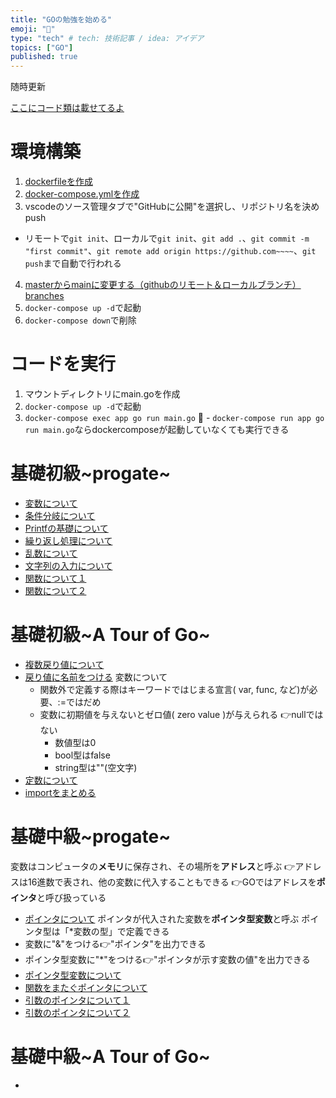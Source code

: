 ```yaml
---
title: "GOの勉強を始める"
emoji: "🦫"
type: "tech" # tech: 技術記事 / idea: アイデア
topics: ["GO"]
published: true
---
```

随時更新

[ここにコード類は載せてるよ](https://github.com/minamihiroto/GO)

# 環境構築
1. [dockerfileを作成](https://github.com/minamihiroto/GO/blob/3cbf0cfa1fd4cb8bab6666e2a9d8ab6e929a1461/app/dockerfile)
2. [docker-compose.ymlを作成](https://github.com/minamihiroto/GO/blob/3cbf0cfa1fd4cb8bab6666e2a9d8ab6e929a1461/docker-compose.yml)
3. vscodeのソース管理タブで"GitHubに公開"を選択し、リポジトリ名を決めpush
  - リモートで`git init`、ローカルで`git init`、`git add .`、`git commit -m "first commit"`、`git remote add origin https://github.com~~~~`、`git push`まで自動で行われる
4. [masterからmainに変更する（githubのリモート＆ローカルブランチ）branches](https://qiita.com/masakinihirota/items/1a657674e609be112fc6)
5. `docker-compose up -d`で起動
6. `docker-compose down`で削除

# コードを実行
1. マウントディレクトリにmain.goを作成
2. `docker-compose up -d`で起動
3. `docker-compose exec app go run main.go`
  - `docker-compose run app go run main.go`ならdockercomposeが起動していなくても実行できる

# 基礎初級~progate~
- [変数について](https://github.com/minamihiroto/GO/tree/3cbf0cfa1fd4cb8bab6666e2a9d8ab6e929a1461)
- [条件分岐について](https://github.com/minamihiroto/GO/tree/48e171bdeeb1c7f08999a99a0957d1e3e4bc4d63)
- [Printfの基礎について](https://github.com/minamihiroto/GO/tree/11bcab89ccdf9cd9d268291a5e5aa6f43441e912)
- [繰り返し処理について](https://github.com/minamihiroto/GO/tree/33a03d7d5c34bfd86f02710750099b0b7ac2367b)
- [乱数について](https://github.com/minamihiroto/GO/tree/2f4aec6e2e1c854dd097d0125132f3de4050d78e)
- [文字列の入力について](https://github.com/minamihiroto/GO/tree/610acf51728081960c033d7ad08753d7ea802c1d)
- [関数について１](https://github.com/minamihiroto/GO/tree/7d562ab99b4288d051bf8ac8c0a0004124eaa8db)
- [関数について２](https://github.com/minamihiroto/GO/tree/58734db44fba8e8b2e980f2afc2ea73213c29477)

# 基礎初級~A Tour of Go~
- [複数戻り値について](https://github.com/minamihiroto/GO/tree/92fc074b84c597a704b8f4c39a1ac282ec245441)
- [戻り値に名前をつける](https://github.com/minamihiroto/GO/tree/7c2e85834244d92325a2ba937bea4d0f695c27bf)
変数について
  - 関数外で定義する際はキーワードではじまる宣言( var, func, など)が必要、:=ではだめ
  - 変数に初期値を与えないとゼロ値( zero value )が与えられる 👉nullではない
    - 数値型は0
    - bool型はfalse
    - string型は""(空文字)
- [定数について](https://github.com/minamihiroto/GO/tree/f7caa67bd3fbf6c82d110bf892b750a0f184d845)
- [importをまとめる](https://github.com/minamihiroto/GO/tree/e43d47b9005c0f356be4772aa84adbc18c0150db)

# 基礎中級~progate~
変数はコンピュータの**メモリ**に保存され、その場所を**アドレス**と呼ぶ
👉アドレスは16進数で表され、他の変数に代入することもできる
👉GOではアドレスを**ポインタ**と呼び扱っている
- [ポインタについて](https://github.com/minamihiroto/GO/tree/64126df15f7ad1413bd0703e7ccd24d5b84309dc)
ポインタが代入された変数を**ポインタ型変数**と呼ぶ
ポインタ型は「*変数の型」で定義できる
- 変数に"&"をつける👉"ポインタ"を出力できる
- ポインタ型変数に"*"をつける👉"ポインタが示す変数の値"を出力できる
- [ポインタ型変数について](https://github.com/minamihiroto/GO/tree/9b8c8b8343225a75df0b40647eef91d64d6cd4bb)
- [関数をまたぐポインタについて](https://github.com/minamihiroto/GO/tree/904fee69f8d5d2c18b603898423be614cb09f3d1)
- [引数のポインタについて１](https://github.com/minamihiroto/GO/tree/27170077493140e787924bd64691292220fd13a2)
- [引数のポインタについて２](https://github.com/minamihiroto/GO/tree/65264a7de4dcbaab173d51150c764011ddd13b8d)

# 基礎中級~A Tour of Go~
- []()
